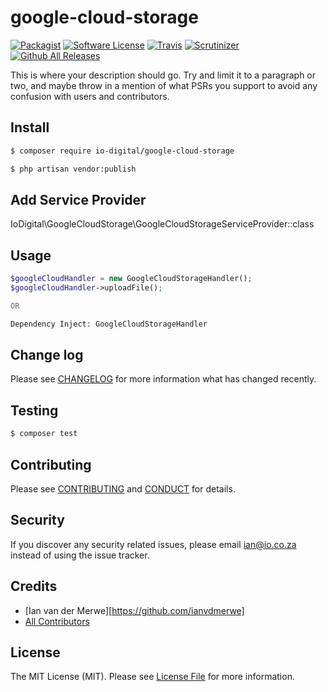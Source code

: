 # google-cloud-storage

[![Packagist](https://img.shields.io/packagist/v/ianvdmerwe/google-cloud-storage.svg)]()
[![Software License][ico-license]](LICENSE.md)
[![Travis](https://img.shields.io/travis/ianvdmerwe/google-cloud-storage.svg)]()
[![Scrutinizer](https://img.shields.io/scrutinizer/g/ianvdmerwe/google-cloud-storage.svg)]()
[![Github All Releases](https://img.shields.io/github/downloads/ianvdmerwe/google-cloud-storage/total.svg)]()

This is where your description should go. Try and limit it to a paragraph or two, and maybe throw in a mention of what
PSRs you support to avoid any confusion with users and contributors.

## Install

``` bash
$ composer require io-digital/google-cloud-storage

$ php artisan vendor:publish
```

## Add Service Provider

IoDigital\GoogleCloudStorage\GoogleCloudStorageServiceProvider::class

## Usage

``` php
$googleCloudHandler = new GoogleCloudStorageHandler();
$googleCloudHandler->uploadFile();

OR

Dependency Inject: GoogleCloudStorageHandler
```

## Change log

Please see [CHANGELOG](CHANGELOG.md) for more information what has changed recently.

## Testing

``` bash
$ composer test
```

## Contributing

Please see [CONTRIBUTING](CONTRIBUTING.md) and [CONDUCT](CONDUCT.md) for details.

## Security

If you discover any security related issues, please email ian@io.co.za instead of using the issue tracker.

## Credits

- [Ian van der Merwe][https://github.com/ianvdmerwe]
- [All Contributors][link-contributors]

## License

The MIT License (MIT). Please see [License File](LICENSE.md) for more information.

[ico-version]: https://img.shields.io/packagist/v/:vendor/:package_name.svg?style=flat-square
[ico-license]: https://img.shields.io/badge/license-MIT-brightgreen.svg?style=flat-square
[ico-travis]: https://img.shields.io/travis/:vendor/:package_name/master.svg?style=flat-square
[ico-scrutinizer]: https://img.shields.io/scrutinizer/coverage/g/:vendor/:package_name.svg?style=flat-square
[ico-code-quality]: https://img.shields.io/scrutinizer/g/:vendor/:package_name.svg?style=flat-square
[ico-downloads]: https://img.shields.io/packagist/dt/:vendor/:package_name.svg?style=flat-square

[link-packagist]: https://packagist.org/packages/:vendor/:package_name
[link-travis]: https://travis-ci.org/:vendor/:package_name
[link-scrutinizer]: https://scrutinizer-ci.com/g/:vendor/:package_name/code-structure
[link-code-quality]: https://scrutinizer-ci.com/g/:vendor/:package_name
[link-downloads]: https://packagist.org/packages/:vendor/:package_name
[link-author]: https://github.com/:author_username
[link-contributors]: ../../contributors
